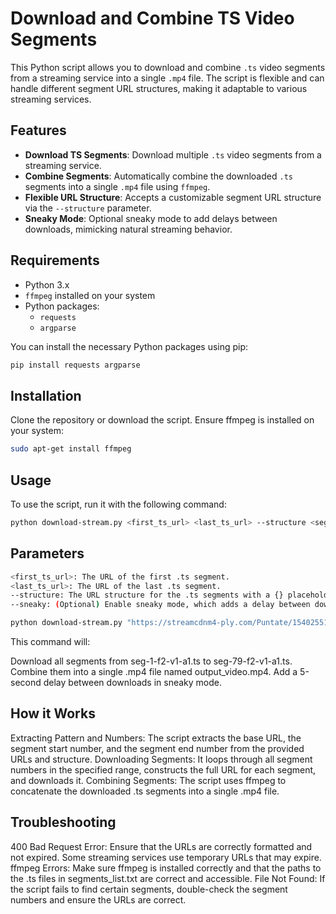 # Download and Combine TS Video Segments

This Python script allows you to download and combine `.ts` video segments from a streaming service into a single `.mp4` file. The script is flexible and can handle different segment URL structures, making it adaptable to various streaming services.

## Features

- **Download TS Segments**: Download multiple `.ts` video segments from a streaming service.
- **Combine Segments**: Automatically combine the downloaded `.ts` segments into a single `.mp4` file using `ffmpeg`.
- **Flexible URL Structure**: Accepts a customizable segment URL structure via the `--structure` parameter.
- **Sneaky Mode**: Optional sneaky mode to add delays between downloads, mimicking natural streaming behavior.

## Requirements

- Python 3.x
- `ffmpeg` installed on your system
- Python packages:
  - `requests`
  - `argparse`

You can install the necessary Python packages using pip:

```bash
pip install requests argparse
```
## Installation
Clone the repository or download the script.
Ensure ffmpeg is installed on your system:
```bash
sudo apt-get install ffmpeg
```
## Usage
To use the script, run it with the following command:

```bash
python download-stream.py <first_ts_url> <last_ts_url> --structure <segment_structure> [--sneaky]
```

## Parameters
```bash
<first_ts_url>: The URL of the first .ts segment.
<last_ts_url>: The URL of the last .ts segment.
--structure: The URL structure for the .ts segments with a {} placeholder for the segment number.
--sneaky: (Optional) Enable sneaky mode, which adds a delay between downloads to mimic natural streaming.

python download-stream.py "https://streamcdnm4-ply.com/Puntate/15402551_,1800,2400,.mp4.csmil/seg-1-f2-v1-a1.ts" "https://streamcdnm4-ply.com/Puntate/15402551_,1800,2400,.mp4.csmil/seg-79-f2-v1-a1.ts" --structure "seg-{}-f2-v1-a1.ts" --sneaky
```

This command will:

Download all segments from seg-1-f2-v1-a1.ts to seg-79-f2-v1-a1.ts.
Combine them into a single .mp4 file named output_video.mp4.
Add a 5-second delay between downloads in sneaky mode.

## How it Works
Extracting Pattern and Numbers: The script extracts the base URL, the segment start number, and the segment end number from the provided URLs and structure.
Downloading Segments: It loops through all segment numbers in the specified range, constructs the full URL for each segment, and downloads it.
Combining Segments: The script uses ffmpeg to concatenate the downloaded .ts segments into a single .mp4 file.

## Troubleshooting

400 Bad Request Error: Ensure that the URLs are correctly formatted and not expired. Some streaming services use temporary URLs that may expire.
ffmpeg Errors: Make sure ffmpeg is installed correctly and that the paths to the .ts files in segments_list.txt are correct and accessible.
File Not Found: If the script fails to find certain segments, double-check the segment numbers and ensure the URLs are correct.
